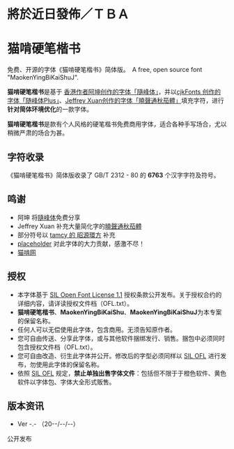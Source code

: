 # 將於近日發佈／ＴＢＡ

# 猫啃硬笔楷书
免费、开源的字体《猫啃硬笔楷书》简体版。　A free, open source font "MaokenYingBiKaiShuJ".

**猫啃硬笔楷书**是基于 [香港作者阿坤创作的字体「隨峰体」](https://cjkfonts.io/blog/ThePeakFont)，并以[cjkFonts 创作的字体「随峰体Plus」](https://cjkfonts.io/blog/ThePeakFontPlus)、[Jeffrey Xuan创作的字体「曉聲通秋茄體」](https://toneoz.com/blog/tsuipita/)填充字符，进行**针对简体环境优化**的一款字体。

**猫啃硬笔楷书**是款有个人风格的硬笔楷书免费商用字体，适合各种手写场合，尤以稍微严肃的场合为甚。

## 字符收录

《猫啃硬笔楷书》简体版收录了 GB/T 2312 - 80 的 **6763** 个汉字字符及符号。

## 鸣谢

- 阿坤 将[隨峰体](https://cjkfonts.io/blog/ThePeakFont)免费分享
- Jeffrey Xuan 补充大量简化字的[曉聲通秋茄體](https://toneoz.com/blog/tsuipita/)
- 部分符号以 [tamcy 的 昭源環方](https://github.com/chiron-fonts/chiron-go-round-tc) 补充
- [placeholder](placeholder) 对此字体的大力贡献，感激不尽！
- [猫啃网](https://www.maoken.com/)

## 授权

- 本字体基于 [SIL Open Font License 1.1](https://scripts.sil.org/OFL) 授权条款公开发布。关于授权合约的详细内容，请详读授权文件档（OFL.txt）。
 - **猫啃硬笔楷书**、**MaokenYingBiKaiShu**、**MaokenYingBiKaiShuJ**为本专案的保留名称。
 - 任何人可以无偿使用此字体，包含商用。无须告知原作者。
 - 您可自由传送、分享此字体，或与其他软件捆绑发行、销售。捆包中必须同时包含授权文件档（OFL.txt）。
 - 您可自由改造、衍生此字体并公开。修改后的字型必须同样以 [SIL OFL](https://scripts.sil.org/OFL) 进行发布，勿使用此字体的保留名称。
 - 依照 [SIL OFL](https://scripts.sil.org/OFL) 规定，**禁止单独出售字体文件**：包括但不限于于橙色软件、黄色软件以字体包、字体大全形式贩售。

## 版本资讯

- Ver -.- （20--/--/--）

公开发布  
